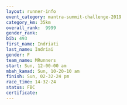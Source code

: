 ```yaml
---
layout: runner-info 
event_category: mantra-summit-challenge-2019 
category_km: 35km 
overall_rank:  9999
gender_rank: 
bib: 493
first_name: Indriati
last_name: Indriai
gender: F
team_name: MRunners
start: Sun, 12-00-00 am
mbah_kamad: Sun, 10-20-10 am
finish: Sun, 02-32-24 pm
race_time: 14-32-24
status: FBC
certificate: 
---
```

